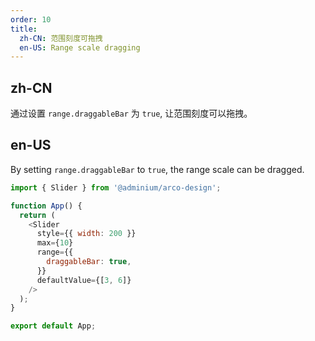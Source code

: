 ```yaml
---
order: 10
title:
  zh-CN: 范围刻度可拖拽
  en-US: Range scale dragging
---
```


## zh-CN

通过设置 `range.draggableBar` 为 `true`, 让范围刻度可以拖拽。

## en-US

By setting `range.draggableBar` to `true`, the range scale can be dragged.

```js
import { Slider } from '@adminium/arco-design';

function App() {
  return (
    <Slider
      style={{ width: 200 }}
      max={10}
      range={{
        draggableBar: true,
      }}
      defaultValue={[3, 6]}
    />
  );
}

export default App;
```
